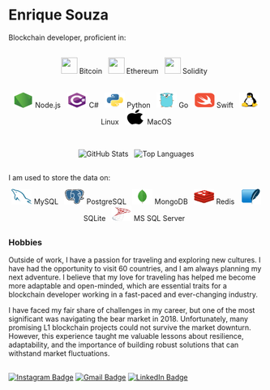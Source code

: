 


<h1>Enrique Souza</h1>
<p>Blockchain developer, proficient in:</p>

<br />
<!-- stats -->
<div align="center">
<img height="32" width="32" src="https://cdn.jsdelivr.net/npm/simple-icons@v11/icons/bitcoin.svg" /> Bitcoin &nbsp;
<img height="32" width="32" src="https://cdn.jsdelivr.net/npm/simple-icons@v11/icons/ethereum.svg" /> Ethereum &nbsp;
<img height="32" width="32" src="https://cdn.jsdelivr.net/npm/simple-icons@v11/icons/solidity.svg" /> Solidity &nbsp;

</div>
<br />
<br />
<!-- Technology Icons -->
<div align="center">
  <img src="https://raw.githubusercontent.com/devicons/devicon/master/icons/nodejs/nodejs-original.svg" width="40" height="30" alt="Node.js" /> Node.js &nbsp;
  <img src="https://raw.githubusercontent.com/devicons/devicon/master/icons/csharp/csharp-original.svg" width="40" height="30" alt="C#" /> C# &nbsp;
  <img src="https://raw.githubusercontent.com/devicons/devicon/master/icons/python/python-original.svg" width="40" height="30" alt="Python" /> Python &nbsp;
  <img src="https://raw.githubusercontent.com/devicons/devicon/master/icons/go/go-original.svg" width="40" height="30" alt="Go" /> Go &nbsp;
  <img src="https://raw.githubusercontent.com/devicons/devicon/master/icons/swift/swift-original.svg" width="40" height="30" alt="Swift" /> Swift &nbsp;
  <img src="https://raw.githubusercontent.com/devicons/devicon/master/icons/linux/linux-original.svg" width="40" height="30" alt="Linux" /> Linux &nbsp;
  <img src="https://raw.githubusercontent.com/devicons/devicon/master/icons/apple/apple-original.svg" width="40" height="30" alt="MacOS" /> MacOS
</div>

##

<br />
<div align="center">
        <img src="https://github-readme-stats-eight-pi-51.vercel.app/api?username=enriquesouza&show_icons=true&theme=transparent&include_all_commits=true" alt="GitHub Stats" />&nbsp;&nbsp;
        <img src="https://github-readme-stats-eight-pi-51.vercel.app/api/top-langs/?username=enriquesouza&layout=compact&theme=transparent&langs_count=8&count-private=true&hide=html,css,php,PLpgSQL,TSQL,sql" alt="Top Languages" />
</div>

##

<p>I am used to store the data on:</p>

<div align="center">
  <img src="https://raw.githubusercontent.com/devicons/devicon/master/icons/mysql/mysql-original.svg" width="40" height="30" alt="MySQL" /> MySQL &nbsp;
  <img src="https://raw.githubusercontent.com/devicons/devicon/master/icons/postgresql/postgresql-original.svg" width="40" height="30" alt="PostgreSQL" /> PostgreSQL &nbsp;
  <img src="https://raw.githubusercontent.com/devicons/devicon/master/icons/mongodb/mongodb-original.svg" width="40" height="30" alt="MongoDB" /> MongoDB &nbsp;
  <img src="https://raw.githubusercontent.com/devicons/devicon/master/icons/redis/redis-original.svg" width="40" height="30" alt="Redis" /> Redis &nbsp;
  <img src="https://raw.githubusercontent.com/devicons/devicon/master/icons/sqlite/sqlite-original.svg" width="40" height="30" alt="SQLite" /> SQLite &nbsp;
  <img src="https://raw.githubusercontent.com/devicons/devicon/master/icons/microsoftsqlserver/microsoftsqlserver-original.svg" width="40" height="30" alt="MS SQL Server" /> MS SQL Server &nbsp;          
</div>

##

### Hobbies

Outside of work, I have a passion for traveling and exploring new cultures. I have had the opportunity to visit 60 countries, and I am always planning my next adventure. I believe that my love for traveling has helped me become more adaptable and open-minded, which are essential traits for a blockchain developer working in a fast-paced and ever-changing industry.

I have faced my fair share of challenges in my career, but one of the most significant was navigating the bear market in 2018. Unfortunately, many promising L1 blockchain projects could not survive the market downturn. However, this experience taught me valuable lessons about resilience, adaptability, and the importance of building robust solutions that can withstand market fluctuations.

##

<!-- Social Icons -->
[![Instagram Badge](https://img.shields.io/badge/-Instagram-%23E4405F?style=for-the-badge&logo=instagram&logoColor=white)](https://instagram.com/enriquesouza6)
[![Gmail Badge](https://img.shields.io/badge/-Gmail-%23333?style=for-the-badge&logo=gmail&logoColor=white)](mailto:enricrypto@gmail.com)
[![LinkedIn Badge](https://img.shields.io/badge/-LinkedIn-%230077B5?style=for-the-badge&logo=linkedin&logoColor=white)](https://www.linkedin.com/in/enriquesouza)

